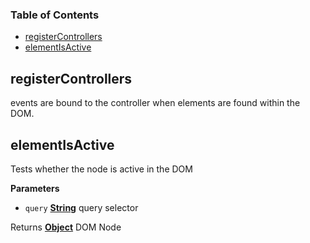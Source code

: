 <!-- Generated by documentation.js. Update this documentation by updating the source code. -->

### Table of Contents

-   [registerControllers](#registercontrollers)
-   [elementIsActive](#elementisactive)

## registerControllers

events are bound to the controller when
elements are found within the DOM.

## elementIsActive

Tests whether the node is active in the DOM

**Parameters**

-   `query` **[String](https://developer.mozilla.org/en-US/docs/Web/JavaScript/Reference/Global_Objects/String)** query selector

Returns **[Object](https://developer.mozilla.org/en-US/docs/Web/JavaScript/Reference/Global_Objects/Object)** DOM Node
